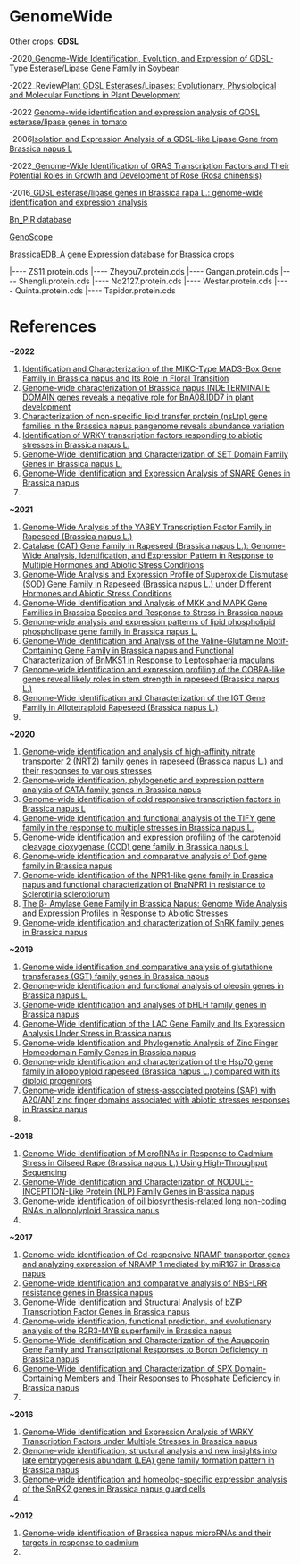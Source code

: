 # GenomeWide
Other crops:
**GDSL**

-2020_[Genome-Wide Identification, Evolution, and Expression of GDSL-Type Esterase/Lipase Gene Family in Soybean](https://www.frontiersin.org/articles/10.3389/fpls.2020.00726/full)

-2022_Review[Plant GDSL Esterases/Lipases: Evolutionary, Physiological and Molecular Functions in Plant Development](https://www.mdpi.com/2223-7747/11/4/468/htm)

-2022 [Genome-wide identification and expression analysis of GDSL esterase/lipase genes in tomato](https://www.sciencedirect.com/science/article/pii/S209531192063461X)

-2006[Isolation and Expression Analysis of a GDSL-like Lipase Gene from Brassica napus L](https://www.koreascience.or.kr/article/JAKO200609137569539.page)

-2022_[Genome-Wide Identification of GRAS Transcription Factors and Their Potential Roles in Growth and Development of Rose (Rosa chinensis)](https://link.springer.com/article/10.1007/s00344-022-10635-z)

-2016_[GDSL esterase/lipase genes in Brassica rapa L.: genome-wide identification and expression analysis]()

[Bn_PIR database](http://cbi.hzau.edu.cn/bnapus/genetree/index.php#)

[GenoScope](https://www.genoscope.cns.fr/brassicanapus/data/)

[BrassicaEDB_A gene Expression database for Brassica crops](https://brassica.biodb.org/analysis)

|---- ZS11.protein.cds
|---- Zheyou7.protein.cds
|---- Gangan.protein.cds
|---- Shengli.protein.cds
|---- No2127.protein.cds
|---- Westar.protein.cds
|---- Quinta.protein.cds
|---- Tapidor.protein.cds



# References

**~2022**

1. [Identification and Characterization of the MIKC-Type MADS-Box Gene Family in Brassica napus and Its Role in Floral Transition](https://www.mdpi.com/1422-0067/23/8/4289/htm)
2. [Genome-wide characterization of Brassica napus INDETERMINATE DOMAIN genes reveals a negative role for BnA08.IDD7 in plant development](https://www.sciencedirect.com/science/article/pii/S0926669021010281#fig0005)
3. [Characterization of non-specific lipid transfer protein (nsLtp) gene families in the Brassica napus pangenome reveals abundance variation](https://link.springer.com/article/10.1186/s12870-021-03408-5)
4. [Identification of WRKY transcription factors responding to abiotic stresses in Brassica napus L.](https://link.springer.com/article/10.1007/s00425-021-03733-x#Sec2)
5. [Genome-Wide Identification and Characterization of SET Domain Family Genes in Brassica napus L.](https://www.mdpi.com/1422-0067/23/4/1936/htm)
6. [Genome-Wide Identification and Expression Analysis of SNARE Genes in Brassica napus](https://www.mdpi.com/2223-7747/11/5/711)
7. 

**~2021**

1. [Genome-Wide Analysis of the YABBY Transcription Factor Family in Rapeseed (Brassica napus L.)](https://www.mdpi.com/2073-4425/12/7/981)
2. [Catalase (CAT) Gene Family in Rapeseed (Brassica napus L.): Genome-Wide Analysis, Identification, and Expression Pattern in Response to Multiple Hormones and Abiotic Stress Conditions](https://www.mdpi.com/1422-0067/22/8/4281/htm)
3. [Genome-Wide Analysis and Expression Profile of Superoxide Dismutase (SOD) Gene Family in Rapeseed (Brassica napus L.) under Different Hormones and Abiotic Stress Conditions](https://www.mdpi.com/2076-3921/10/8/1182/htm)
4. [Genome-Wide Identification and Analysis of MKK and MAPK Gene Families in Brassica Species and Response to Stress in Brassica napus](https://www.mdpi.com/1422-0067/22/2/544/htm)
5. [Genome-wide analysis and expression patterns of lipid phospholipid phospholipase gene family in Brassica napus L.](https://bmcgenomics.biomedcentral.com/articles/10.1186/s12864-021-07862-1)
6. [Genome-Wide Identification and Analysis of the Valine-Glutamine Motif-Containing Gene Family in Brassica napus and Functional Characterization of BnMKS1 in Response to Leptosphaeria maculans](https://apsjournals.apsnet.org/doi/full/10.1094/PHYTO-04-20-0134-R)
7. [Genome-wide identification and expression profiling of the COBRA-like genes reveal likely roles in stem strength in rapeseed (Brassica napus L.)](https://journals.plos.org/plosone/article?id=10.1371/journal.pone.0260268#sec002)
8. [Genome-Wide Identification and Characterization of the IGT Gene Family in Allotetraploid Rapeseed (Brassica napus L.)](https://www.liebertpub.com/doi/abs/10.1089/dna.2020.6227)
9.  


**~2020**

1. [Genome-wide identification and analysis of high-affinity nitrate transporter 2 (NRT2) family genes in rapeseed (Brassica napus L.) and their responses to various stresses](https://link.springer.com/article/10.1186/s12870-020-02648-1#Sec11)
2. [Genome-wide identification, phylogenetic and expression pattern analysis of GATA family genes in Brassica napus](https://bmcplantbiol.biomedcentral.com/articles/10.1186/s12870-020-02752-2#Sec2)
3. [Genome-wide identification of cold responsive transcription factors in Brassica napus L](https://bmcplantbiol.biomedcentral.com/articles/10.1186/s12870-020-2253-5)
4. [Genome-wide identification and functional analysis of the TIFY gene family in the response to multiple stresses in Brassica napus L.](https://link.springer.com/article/10.1186/s12864-020-07128-2)
5. [Genome-wide identification and expression profiling of the carotenoid cleavage dioxygenase (CCD) gene family in Brassica napus L](https://journals.plos.org/plosone/article?id=10.1371/journal.pone.0238179)
6. [Genome-wide identification and comparative analysis of Dof gene family in Brassica napus](https://www.biorxiv.org/content/10.1101/2020.12.15.422814v1.full)
7. [Genome-wide identification of the NPR1-like gene family in Brassica napus and functional characterization of BnaNPR1 in resistance to Sclerotinia sclerotiorum](https://link.springer.com/article/10.1007/s00299-020-02525-z)
8. [The β- Amylase Gene Family in Brassica Napus: Genome Wide Analysis and Expression Profiles in Response to Abiotic Stresses](https://www.researchsquare.com/article/rs-70066/v1)
9. [Genome-wide identification and characterization of SnRK family genes in Brassica napus](https://bmcplantbiol.biomedcentral.com/articles/10.1186/s12870-020-02484-3#Sec12)

**~2019**

1. [Genome wide identification and comparative analysis of glutathione transferases (GST) family genes in Brassica napus](https://www.nature.com/articles/s41598-019-45744-5)
2. [Genome-wide identification and functional analysis of oleosin genes in Brassica napus L.](https://link.springer.com/article/10.1186/s12870-019-1891-y#Sec12)
3. [Genome-wide identification and analyses of bHLH family genes in Brassica napus](https://cdnsciencepub.com/doi/full/10.1139/cjps-2018-0230)
4. [Genome-Wide Identification of the LAC Gene Family and Its Expression Analysis Under Stress in Brassica napus](https://www.mdpi.com/1420-3049/24/10/1985)
5. [Genome-wide Identification and Phylogenetic Analysis of Zinc Finger Homeodomain Family Genes in Brassica napus](https://www.chinbullbotany.com/EN/10.11983/CBB19055)
6. [Genome-wide identification and characterization of the Hsp70 gene family in allopolyploid rapeseed (Brassica napus L.) compared with its diploid progenitors](https://peerj.com/articles/7511/)
7. [Genome-wide identification of stress-associated proteins (SAP) with A20/AN1 zinc finger domains associated with abiotic stresses responses in Brassica napus](https://www.sciencedirect.com/science/article/pii/S0098847219302850?via%3Dihub#fig0005)
8. 

**~2018**

1. [Genome-Wide Identification of MicroRNAs in Response to Cadmium Stress in Oilseed Rape (Brassica napus L.) Using High-Throughput Sequencing](https://www.mdpi.com/1422-0067/19/5/1431/htm)
2. [Genome-Wide Identification and Characterization of NODULE-INCEPTION-Like Protein (NLP) Family Genes in Brassica napus](https://www.mdpi.com/1422-0067/19/8/2270/htm)
3. [Genome-wide identification of oil biosynthesis-related long non-coding RNAs in allopolyploid Brassica napus](https://bmcgenomics.biomedcentral.com/articles/10.1186/s12864-018-5117-8)
4. 

**~2017**

1. [Genome-wide identification of Cd-responsive NRAMP transporter genes and analyzing expression of NRAMP 1 mediated by miR167 in Brassica napus](https://link.springer.com/article/10.1007/s10534-017-0057-3)
2. [Genome-wide identification and comparative analysis of NBS-LRR resistance genes in Brassica napus](https://www.publish.csiro.au/cp/CP17214)
3. [Genome-Wide Identification and Structural Analysis of bZIP Transcription Factor Genes in Brassica napus](https://www.mdpi.com/2073-4425/8/10/288)
4. [Genome-wide identification, functional prediction, and evolutionary analysis of the R2R3-MYB superfamily in Brassica napus](https://cdnsciencepub.com/doi/full/10.1139/gen-2017-0059)
5. [Genome-Wide Identification and Characterization of the Aquaporin Gene Family and Transcriptional Responses to Boron Deficiency in Brassica napus](https://www.frontiersin.org/articles/10.3389/fpls.2017.01336/full)
6. [Genome-Wide Identification and Characterization of SPX Domain-Containing Members and Their Responses to Phosphate Deficiency in Brassica napus](https://www.frontiersin.org/articles/10.3389/fpls.2017.00035/full)
7. 

**~2016**

1. [Genome-Wide Identification and Expression Analysis of WRKY Transcription Factors under Multiple Stresses in Brassica napus](https://journals.plos.org/plosone/article?id=10.1371/journal.pone.0157558)
2. [Genome-wide identification, structural analysis and new insights into late embryogenesis abundant (LEA) gene family formation pattern in Brassica napus](https://www.nature.com/articles/srep24265)
3. [Genome-wide identification and homeolog-specific expression analysis of the SnRK2 genes in Brassica napus guard cells](https://link.springer.com/article/10.1007/s11103-016-0456-9)
4. 

**~2012**

1. [Genome-wide identification of Brassica napus microRNAs and their targets in response to cadmium](https://academic.oup.com/jxb/article/63/12/4597/642764?login=true)
2. 
